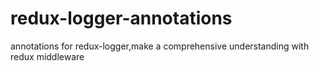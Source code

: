 # redux-logger-annotations
annotations for redux-logger,make a comprehensive understanding with redux middleware
